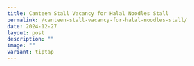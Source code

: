 ```yaml
---
title: Canteen Stall Vacancy for Halal Noodles Stall
permalink: /canteen-stall-vacancy-for-halal-noodles-stall/
date: 2024-12-27
layout: post
description: ""
image: ""
variant: tiptap
---
```

